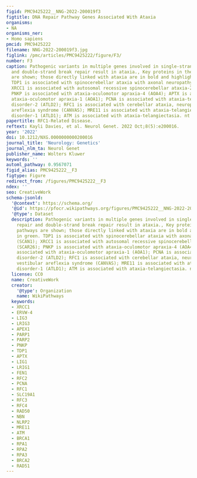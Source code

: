 ```yaml
---
figid: PMC9425222__NNG-2022-200019f3
figtitle: DNA Repair Pathway Genes Associated With Ataxia
organisms:
- NA
organisms_ner:
- Homo sapiens
pmcid: PMC9425222
filename: NNG-2022-200019f3.jpg
figlink: /pmc/articles/PMC9425222/figure/F3/
number: F3
caption: Pathogenic variants in multiple genes involved in single-strand break repair
  and double-strand break repair result in ataxia., Key proteins in the repair pathways
  are shown; those directly linked with ataxia are in bold and highlighted in green.
  TDP1 is associated with spinocerebellar ataxia with axonal neuropathy-1 (SCAN1);
  XRCC1 is associated with autosomal recessive spinocerebellar ataxia-26 (SCAR26);
  PNKP is associated with ataxia-oculomotor apraxia-4 (AOA4); APTX is associated with
  ataxia-oculomotor apraxia-1 (AOA1); PCNA is associated with ataxia-telangiectasia–like
  disorder-2 (ATLD2); RFC1 is associated with cerebellar ataxia, neuropathy, and vestibular
  areflexia syndrome (CANVAS); MRE11 is associated with ataxia-telangiectasia–like
  disorder-1 (ATLD1); ATM is associated with ataxia-telangiectasia. nt = nucleotide.
papertitle: RFC1-Related Disease.
reftext: Kayli Davies, et al. Neurol Genet. 2022 Oct;8(5):e200016.
year: '2022'
doi: 10.1212/NXG.0000000000200016
journal_title: 'Neurology: Genetics'
journal_nlm_ta: Neurol Genet
publisher_name: Wolters Kluwer
keywords: ''
automl_pathway: 0.9567071
figid_alias: PMC9425222__F3
figtype: Figure
redirect_from: /figures/PMC9425222__F3
ndex: ''
seo: CreativeWork
schema-jsonld:
  '@context': https://schema.org/
  '@id': https://pfocr.wikipathways.org/figures/PMC9425222__NNG-2022-200019f3.html
  '@type': Dataset
  description: Pathogenic variants in multiple genes involved in single-strand break
    repair and double-strand break repair result in ataxia., Key proteins in the repair
    pathways are shown; those directly linked with ataxia are in bold and highlighted
    in green. TDP1 is associated with spinocerebellar ataxia with axonal neuropathy-1
    (SCAN1); XRCC1 is associated with autosomal recessive spinocerebellar ataxia-26
    (SCAR26); PNKP is associated with ataxia-oculomotor apraxia-4 (AOA4); APTX is
    associated with ataxia-oculomotor apraxia-1 (AOA1); PCNA is associated with ataxia-telangiectasia–like
    disorder-2 (ATLD2); RFC1 is associated with cerebellar ataxia, neuropathy, and
    vestibular areflexia syndrome (CANVAS); MRE11 is associated with ataxia-telangiectasia–like
    disorder-1 (ATLD1); ATM is associated with ataxia-telangiectasia. nt = nucleotide.
  license: CC0
  name: CreativeWork
  creator:
    '@type': Organization
    name: WikiPathways
  keywords:
  - XRCC1
  - ERVW-4
  - LIG3
  - LRIG3
  - APEX1
  - PARP1
  - PARP2
  - PNKP
  - TDP1
  - APTX
  - LIG1
  - LRIG1
  - FEN1
  - RFC2
  - PCNA
  - RFC1
  - SLC19A1
  - RFC3
  - RFC4
  - RAD50
  - NBN
  - NLRP2
  - MRE11
  - ATM
  - BRCA1
  - RPA1
  - RPA2
  - RPA3
  - BRCA2
  - RAD51
---
```

